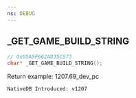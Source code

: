 ```yaml
---
ns: DEBUG
---
```

## _GET_GAME_BUILD_STRING

```c
// 0x05A5F662AD35C573
char* _GET_GAME_BUILD_STRING();
```

Return example: 1207.69_dev_pc

```
NativeDB Introduced: v1207
```


